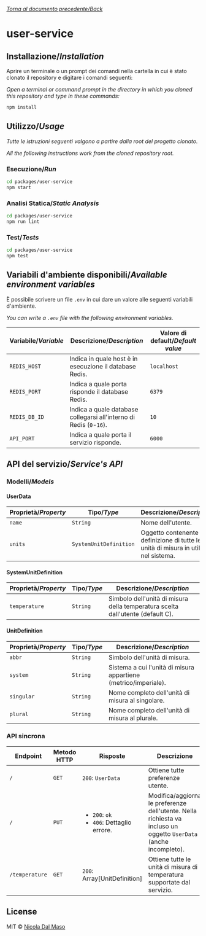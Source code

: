 [_Torna al documento precedente/Back_](https://github.com/niktekusho/IoTDashboard/)

# user-service

## Installazione/_Installation_

Aprire un terminale o un prompt dei comandi nella cartella in cui è stato clonato il repository e digitare i comandi seguenti:

_Open a terminal or command prompt in the directory in which you cloned this repository and type in these commands:_

```sh
npm install
```

## Utilizzo/_Usage_

_Tutte le istruzioni seguenti valgono a partire dalla root del progetto clonato._

_All the following instructions work from the cloned repository root._

### Esecuzione/_Run_

```sh
cd packages/user-service
npm start
```

### Analisi Statica/_Static Analysis_

```sh
cd packages/user-service
npm run lint
```

### Test/_Tests_

```sh
cd packages/user-service
npm test
```

## Variabili d'ambiente disponibili/_Available environment variables_

È possibile scrivere un file `.env` in cui dare un valore alle seguenti variabili d'ambiente.

_You can write a `.env` file with the following environment variables._

| Variabile/_Variable_ | Descrizione/_Description_                                            | Valore di default/_Default value_ |
| -------------------- | -------------------------------------------------------------------- | --------------------------------- |
| `REDIS_HOST`          | Indica in quale host è in esecuzione il database Redis.                 | `localhost`                       |
| `REDIS_PORT`          | Indica a quale porta risponde il database Redis.                        | `6379`                            |
| `REDIS_DB_ID`           | Indica a quale database collegarsi all'interno di Redis (`0`-`16`).           | `10`                            |
| `API_PORT`         | Indica a quale porta il servizio risponde.            | `6000`                       |

## API del servizio/_Service's API_

### Modelli/_Models_

#### UserData

| Proprietà/_Property_ | Tipo/_Type_            | Descrizione/_Description_                                                                                            |
| -------------------- | ---------------------- | -------------------------------------------------------------------------------------- |
| `name`               | `String`               | Nome dell'utente.                                                                      |
| `units`              | `SystemUnitDefinition` | Oggetto contenente la definizione di tutte le unità di misura in utilizzo nel sistema. |

#### SystemUnitDefinition

| Proprietà/_Property_ | Tipo/_Type_ | Descrizione/_Description_                                                      |
| -------------------- | ----------- | ------------------------------------------------------------------------------ |
| `temperature`        | `String`    | Simbolo dell'unità di misura della temperatura scelta dall'utente (default C). |

#### UnitDefinition

| Proprietà/_Property_ | Tipo/_Type_ | Descrizione/_Description_                                                       |
| -------------------- | ----------- | ---------------------------------------------------------------- |
| `abbr`               | `String`    | Simbolo dell'unità di misura.                                    |
| `system`             | `String`    | Sistema a cui l'unità di misura appartiene (metrico/imperiale).  |
| `singular`           | `String`    | Nome completo dell'unità di misura al singolare.                 |
| `plural`             | `String`    | Nome completo dell'unità di misura al plurale.                   |


### API sincrona

| Endpoint            | Metodo HTTP | Risposte                                                                           | Descrizione                                                                              |
|---------------------|-------------|------------------------------------------------------------------------------------|------------------------------------------------------------------------------------------|
| `/`                 | `GET`       | `200`: `UserData`                                                    | Ottiene tutte preferenze utente.                         |
| `/` | `PUT`       | <ul><li>`200`: `ok`</li><li>`406`: Dettaglio errore.</li></ul> | Modifica/aggiorna le preferenze dell'utente. Nella richiesta va incluso un oggetto `UserData` (anche incompleto). |
| `/temperature`        | `GET`       | `200`: Array[UnitDefinition] | Ottiene tutte le unità di misura di temperatura supportate dal servizio. |


## License

MIT ©  [Nicola Dal Maso](https://github.com/niktekusho)
